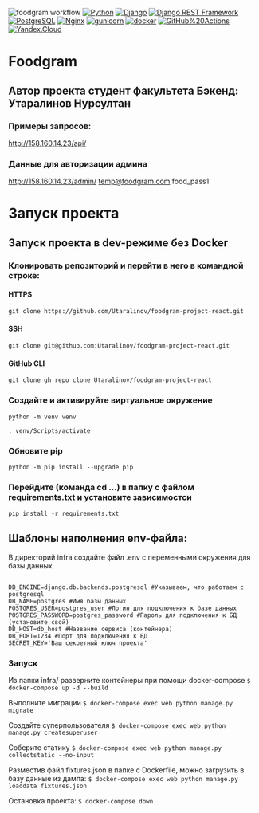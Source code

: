 ![foodgram workflow](https://github.com/Utaralinov/foodgram-project-react/actions/workflows/foodgram.yml/badge.svg)
[![Python](https://img.shields.io/badge/-Python-464646?style=flat-square&logo=Python)](https://www.python.org/)
[![Django](https://img.shields.io/badge/-Django-464646?style=flat-square&logo=Django)](https://www.djangoproject.com/)
[![Django REST Framework](https://img.shields.io/badge/-Django%20REST%20Framework-464646?style=flat-square&logo=Django%20REST%20Framework)](https://www.django-rest-framework.org/)
[![PostgreSQL](https://img.shields.io/badge/-PostgreSQL-464646?style=flat-square&logo=PostgreSQL)](https://www.postgresql.org/)
[![Nginx](https://img.shields.io/badge/-NGINX-464646?style=flat-square&logo=NGINX)](https://nginx.org/ru/)
[![gunicorn](https://img.shields.io/badge/-gunicorn-464646?style=flat-square&logo=gunicorn)](https://gunicorn.org/)
[![docker](https://img.shields.io/badge/-Docker-464646?style=flat-square&logo=docker)](https://www.docker.com/)
[![GitHub%20Actions](https://img.shields.io/badge/-GitHub%20Actions-464646?style=flat-square&logo=GitHub%20actions)](https://github.com/features/actions)
[![Yandex.Cloud](https://img.shields.io/badge/-Yandex.Cloud-464646?style=flat-square&logo=Yandex.Cloud)](https://cloud.yandex.ru/)
# Foodgram

## Автор проекта студент факультета Бэкенд: Утаралинов Нурсултан

### Примеры запросов:
http://158.160.14.23/api/

### Данные для авторизации админа
http://158.160.14.23/admin/
temp@foodgram.com
food_pass1

# Запуск проекта
## Запуск проекта в dev-режиме без Docker
### Клонировать репозиторий и перейти в него в командной строке:
#### HTTPS
```
git clone https://github.com/Utaralinov/foodgram-project-react.git
```
#### SSH
```
git clone git@github.com:Utaralinov/foodgram-project-react.git
```
#### GitHub CLI
```
git clone gh repo clone Utaralinov/foodgram-project-react
```
### Создайте и активируйте виртуальное окружение
```
python -m venv venv
```
```
. venv/Scripts/activate
```
### Обновите pip
```
python -m pip install --upgrade pip
```
### Перейдите (команда cd ...) в папку с файлом requirements.txt и установите зависимостси
```
pip install -r requirements.txt
```
## Шаблоны наполнения env-файла:
В директорий infra создайте файл .env с переменными окружения для базы данных

<code>
DB_ENGINE=django.db.backends.postgresql #Указываем, что работаем с postgresql
DB_NAME=postgres #Имя базы данных
POSTGRES_USER=postgres_user #Логин для подключения к базе данных
POSTGRES_PASSWORD=postgres_password #Пароль для подключения к БД (установите свой)
DB_HOST=db_host #Название сервиса (контейнера)
DB_PORT=1234 #Порт для подключения к БД
SECRET_KEY='Ваш секретный ключ проекта'
</code>

###  Запуск
Из папки infra/ разверните контейнеры при помощи docker-compose
<code>$ docker-compose up -d --build</code>

Выполните миграции
<code>$ docker-compose exec web python manage.py migrate</code>

Создайте суперпользователя
<code>$ docker-compose exec web python manage.py createsuperuser</code>

Соберите статику
<code>$ docker-compose exec web python manage.py collectstatic --no-input</code>

Разместив файл fixtures.json в папке с Dockerfile, можно загрузить в базу данные из дампа:
<code>$ docker-compose exec web python manage.py loaddata fixtures.json</code>

Остановка проекта:
<code>$ docker-compose down</code>
 